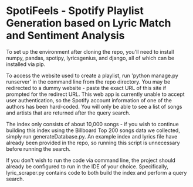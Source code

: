 # SpotiFeels - Spotify Playlist Generation based on Lyric Match and Sentiment Analysis

To set up the environment after cloning the repo, you'll need to install numpy, pandas, spotipy, lyricsgenius, and django, all of which can be installed via pip. 

To access the website used to create a playlist, run 'python manage.py runserver' in the command line from the repo directory. You may be redirected to a dummy website - paste the exact URL of this site if prompted for the redirect URL. This web app is currently unable to accept user authentication, so the Spotify account information of one of the authors has been hard-coded. You will only be able to see a list of songs and artists that are returned after the query search.

The index only consists of about 10,000 songs - if you wish to continue building this index using the Billboard Top 200 songs data we collected, simply run generateDatabase.py. An example index and lyrics file have already been provided in the repo, so running this script is unnecessary before running the search.

If you don't wish to run the code via command line, the project should already be configured to run in the IDE of your choice. Specifically, lyric_scraper.py contains code to both build the index and perform a query search.
